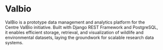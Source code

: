 # Valbio
ValBio is a prototype data management and analytics platform for the Centre ValBio initiative. Built with Django REST Framework and PostgreSQL, it enables efficient storage, retrieval, and visualization of wildlife and environmental datasets, laying the groundwork for scalable research data systems.
